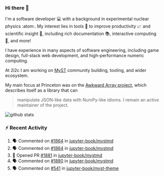 ### Hi there 👋 

I'm a software developer 💻 with a background in experimental nuclear physics :atom:. My interest lies in tools :wrench: to improve productivity :chart_with_upwards_trend: and scientific insight :telescope:, including rich documentation 📚, interactive computing 🧮, and more! 

I have experience in many aspects of software engineering, including game design, full-stack web development, and high-performance numeric computing. 

At 2i2c I am working on [MyST](https://github.com/jupyter-book/mystmd) community building, tooling, and wider ecosystem. 

My main focus at Princeton was on the [Awkward Array project](awkward-array.org/), which describes itself as a library that can 
> manipulate JSON-like data with NumPy-like idioms. I remain an active maintainer of the project. 

![github stats](https://github-readme-stats.vercel.app/api?username=agoose77&show_icons=true&hide_rank=true&hide_title=true&bg_color=30,e76445,904e95&text_color=efe3ec&icon_color=efe3ec)
<!--
**agoose77/agoose77** is a ✨ _special_ ✨ repository because its `README.md` (this file) appears on your GitHub profile.

Here are some ideas to get you started:

- 🔭 I’m currently working on ...
- 🌱 I’m currently learning ...
- 👯 I’m looking to collaborate on ...
- 🤔 I’m looking for help with ...
- 💬 Ask me about ...
- 📫 How to reach me: ...
- 😄 Pronouns: ...
- ⚡ Fun fact: ...
-->

### :zap: Recent Activity

<!--START_SECTION:activity-->
1. 🗣 Commented on [#1864](https://github.com/jupyter-book/mystmd/pull/1864#issuecomment-2688727597) in [jupyter-book/mystmd](https://github.com/jupyter-book/mystmd)
2. 🗣 Commented on [#1864](https://github.com/jupyter-book/mystmd/pull/1864#issuecomment-2688699432) in [jupyter-book/mystmd](https://github.com/jupyter-book/mystmd)
3. 💪 Opened PR [#1881](https://github.com/jupyter-book/mystmd/pull/1881) in [jupyter-book/mystmd](https://github.com/jupyter-book/mystmd)
4. 🗣 Commented on [#1880](https://github.com/jupyter-book/mystmd/issues/1880#issuecomment-2688658085) in [jupyter-book/mystmd](https://github.com/jupyter-book/mystmd)
5. 🗣 Commented on [#541](https://github.com/jupyter-book/myst-theme/pull/541#issuecomment-2688382090) in [jupyter-book/myst-theme](https://github.com/jupyter-book/myst-theme)
<!--END_SECTION:activity-->
